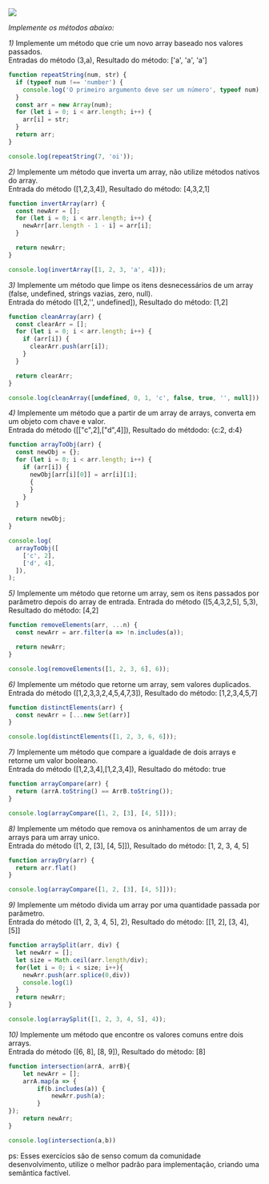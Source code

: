 
<img src="https://www.luby.com.br/wp-content/uploads/2020/05/Logo-01-160x52.png" style="" />



*Implemente os métodos abaixo:*


*1)* Implemente um método que crie um novo array baseado nos valores passados.<br>
Entradas do método (3,a), Resultado do método: ['a', 'a', 'a']

```javascript
function repeatString(num, str) {
  if (typeof num !== 'number') {
    console.log('O primeiro argumento deve ser um número', typeof num);
  }
  const arr = new Array(num);
  for (let i = 0; i < arr.length; i++) {
    arr[i] = str;
  }
  return arr;
}

console.log(repeatString(7, 'oi'));
```

*2)* Implemente um método que inverta um array, não utilize métodos nativos do array.<br>
Entrada do método ([1,2,3,4]), Resultado do método: [4,3,2,1]

```javascript
function invertArray(arr) {
  const newArr = [];
  for (let i = 0; i < arr.length; i++) {
    newArr[arr.length - 1 - i] = arr[i];
  }

  return newArr;
}

console.log(invertArray([1, 2, 3, 'a', 4]));
```

*3)* Implemente um método que limpe os itens desnecessários de um array (false, undefined, strings vazias, zero, null).<br>
Entrada do método ([1,2,'', undefined]), Resultado do método: [1,2]

```javascript
function cleanArray(arr) {
  const clearArr = [];
  for (let i = 0; i < arr.length; i++) {
    if (arr[i]) {
      clearArr.push(arr[i]);
    }
  }

  return clearArr;
}

console.log(cleanArray([undefined, 0, 1, 'c', false, true, '', null]));
```

*4)* Implemente um método que a partir de um array de arrays, converta em um objeto com chave e valor.<br>
Entrada do método ([["c",2],["d",4]]), Resultado do métdodo: {c:2, d:4}

```javascript
function arrayToObj(arr) {
  const newObj = {};
  for (let i = 0; i < arr.length; i++) {
    if (arr[i]) {
      newObj[arr[i][0]] = arr[i][1];
      {
      }
    }
  }

  return newObj;
}

console.log(
  arrayToObj([
    ['c', 2],
    ['d', 4],
  ]),
);
```

*5)* Implemente um método que retorne um array, sem os itens passados por parâmetro depois do array de entrada.
Entrada do método ([5,4,3,2,5], 5,3), Resultado do método: [4,2]

```javascript
function removeElements(arr, ...n) {
  const newArr = arr.filter(a => !n.includes(a));

  return newArr;
}

console.log(removeElements([1, 2, 3, 6], 6));
```

*6)* Implemente um método que retorne um array, sem valores duplicados.<br>
Entrada do método ([1,2,3,3,2,4,5,4,7,3]), Resultado do método: [1,2,3,4,5,7]

```javascript
function distinctElements(arr) {
  const newArr = [...new Set(arr)]
}

console.log(distinctElements([1, 2, 3, 6, 6]));
```

*7)* Implemente um método que compare a igualdade de dois arrays e retorne um valor booleano.<br>
Entrada do método ([1,2,3,4],[1,2,3,4]), Resultado do método: true

```javascript
function arrayCompare(arr) {
  return (arrA.toString() == ArrB.toString());
}

console.log(arrayCompare([1, 2, [3], [4, 5]]));
```

*8)* Implemente um método que remova os aninhamentos de um array de arrays para um array unico.<br>
Entrada do método ([1, 2, [3], [4, 5]]), Resultado do método: [1, 2, 3, 4, 5]

```javascript
function arrayDry(arr) {
  return arr.flat()
}

console.log(arrayCompare([1, 2, [3], [4, 5]]));
```

*9)* Implemente um método divida um array por uma quantidade passada por parâmetro.<br>
Entrada do método ([1, 2, 3, 4, 5], 2), Resultado do método: [[1, 2], [3, 4], [5]]

```js
function arraySplit(arr, div) {
  let newArr = [];
  let size = Math.ceil(arr.length/div);
  for(let i = 0; i < size; i++){
    newArr.push(arr.splice(0,div))
    console.log(1)
  }
  return newArr;
}

console.log(arraySplit([1, 2, 3, 4, 5], 4));
```

*10)* Implemente um método que encontre os valores comuns entre dois arrays.<br>
Entrada do método ([6, 8], [8, 9]), Resultado do método: [8]

```js
function intersection(arrA, arrB){
    let newArr = [];
    arrA.map(a => {
        if(b.includes(a)) {
            newArr.push(a);
        }
});
    return newArr;
}

console.log(intersection(a,b))
```

ps: Esses exercícios são de senso comum da comunidade desenvolvimento, utilize o melhor padrão para implementação, criando uma semântica factível.


